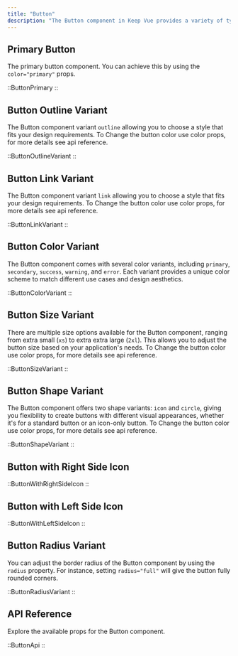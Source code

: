 ```yaml
---
title: "Button"
description: "The Button component in Keep Vue provides a variety of types, sizes, and states to meet your design needs. With options for icons and destructive actions, you can create visually appealing and functional buttons for your application. Phosphor Icons are used to demonstrate our examples."
---
```


## Primary Button

The primary button component. You can achieve this by using the `color="primary"` props.

::ButtonPrimary
::

## Button Outline Variant

The Button component variant `outline` allowing you to choose a style that fits your design requirements. To Change the button color use color props, for more details see api reference.

::ButtonOutlineVariant
::

## Button Link Variant

The Button component variant `link` allowing you to choose a style that fits your design requirements. To Change the button color use color props, for more details see api reference.

::ButtonLinkVariant
::

## Button Color Variant

The Button component comes with several color variants, including `primary`, `secondary`, `success`, `warning`, and `error`. Each variant provides a unique color scheme to match different use cases and design aesthetics.

::ButtonColorVariant
::

## Button Size Variant

There are multiple size options available for the Button component, ranging from extra small (`xs`) to extra extra large (`2xl`). This allows you to adjust the button size based on your application's needs. To Change the button color use color props, for more details see api reference.

::ButtonSizeVariant
::

## Button Shape Variant

The Button component offers two shape variants: `icon` and `circle`, giving you flexibility to create buttons with different visual appearances, whether it's for a standard button or an icon-only button. To Change the button color use color props, for more details see api reference.

::ButtonShapeVariant
::

## Button with Right Side Icon

::ButtonWithRightSideIcon
::

## Button with Left Side Icon

::ButtonWithLeftSideIcon
::

## Button Radius Variant

You can adjust the border radius of the Button component by using the `radius` property. For instance, setting `radius="full"` will give the button fully rounded corners.

::ButtonRadiusVariant
::

## API Reference

Explore the available props for the Button component.

::ButtonApi
::
